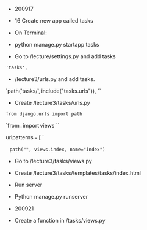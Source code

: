 - 200917 

- 16 Create new app called tasks 

 - On Terminal:  

 - python manage.py startapp tasks 

 - Go to /lecture/settings.py and add tasks 

  `'tasks',` 

 - /lecture3/urls.py and add tasks. 

`path('tasks/', include("tasks.urls")), ``

 - Create /lecture3/tasks/urls.py 

`from django.urls import path `

`from . import views ``

urlpatterns = [ `

    `path("", views.index, name="index") `

 

 - Go to /lecture3/tasks/views.py 

 - Create /lecture3/tasks/templates/tasks/index.html 

-  Run server 

 - Python manage.py runserver 

- 200921 

- Create a function in /tasks/views.py 

